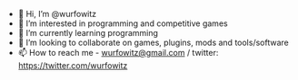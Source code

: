 - 👋 Hi, I’m @wurfowitz
- 👀 I’m interested in programming and competitive games
- 🌱 I’m currently learning programming
- 💞️ I’m looking to collaborate on games, plugins, mods and tools/software
- 📫 How to reach me - wurfowitz@gmail.com / twitter: https://twitter.com/wurfowitz

<!---
wurfowitz/wurfowitz is a ✨ special ✨ repository because its `README.md` (this file) appears on your GitHub profile.
You can click the Preview link to take a look at your changes.
--->
